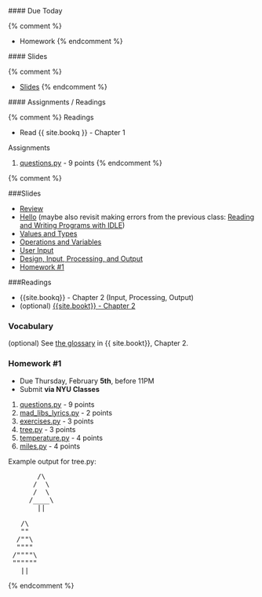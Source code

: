 <article class="due" markdown="block">
#### Due Today

{% comment %}
* Homework
{% endcomment %}

</article>

<article class="slides" markdown="block">
#### Slides

{% comment %}
* [Slides](classes/01/intro.html)
{% endcomment %}

</article>

<article class="assignments" markdown="block">
#### Assignments / Readings		

{% comment %}
Readings

* Read {{ site.bookq }} - Chapter 1

Assignments 

1. [questions.py](homework/hw01/questions.py) - 9 points
{% endcomment %}
</article>

{% comment %}
<a name="class2"></a>

###Slides
* [Review](classes/02/review.html)
* [Hello](classes/02/hello.html) (maybe also revisit making errors from the previous class: [Reading and Writing Programs with IDLE](classes/01/reading-writing-programs.html#11.0))
* [Values and Types](classes/02/values-and-types.html)
* [Operations and Variables](classes/02/operations-and-variables.html)
* [User Input](classes/02/user-input.html)
* [Design, Input, Processing, and Output](classes/02/design-input-output.html)
* [Homework #1](#homework1)

###Readings
* {{site.bookq}} - Chapter 2 (Input, Processing, Output)
* (optional) [{{site.bookt}} - Chapter 2](http://openbookproject.net/thinkcs/python/english3e/variables_expressions_statements.html)

### Vocabulary
(optional) See [the glossary](http://openbookproject.net/thinkcs/python/english3e/variables_expressions_statements.html#glossary) in {{ site.bookt}}, Chapter 2.

<a name="homework1"></a>

### Homework #1

* Due Thursday, February __5th__, before 11PM 
* Submit __via NYU Classes__

1. [questions.py](homework/hw01/questions.py) - 9 points
2. [mad_libs_lyrics.py](homework/hw01/mad_libs_lyrics.py) - 2 points
3. [exercises.py](homework/hw01/exercises.py) - 3 points
4. [tree.py](homework/hw01/tree.py) - 3 points
5. [temperature.py](homework/hw01/temperature.py) - 4 points
6. [miles.py](homework/hw01/miles.py) - 4 points

Example output for tree.py:

<pre>
       /\
      /  \
      /  \
     /____\
       ||

   /\
   ""
  /""\ 
  """"
 /""""\
 """""" 
   ||
</pre>
{% endcomment %}
